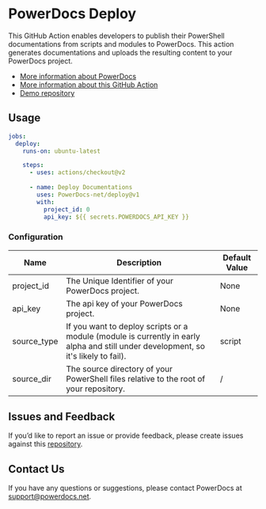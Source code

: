 # PowerDocs Deploy

This GitHub Action enables developers to publish their PowerShell documentations from scripts and modules to PowerDocs. This action generates documentations and uploads the resulting content to your PowerDocs project.

* [More information about PowerDocs](https://powerdocs.net)
* [More information about this GitHub Action](https://powerdocs.net/docs/Getting%20started)
* [Demo repository](https://github.com/PowerDocs-net/deploy_github_demo)


## Usage
```yaml
jobs:
  deploy:
    runs-on: ubuntu-latest

    steps:
      - uses: actions/checkout@v2
      
      - name: Deploy Documentations
        uses: PowerDocs-net/deploy@v1
        with:
          project_id: 0
          api_key: ${{ secrets.POWERDOCS_API_KEY }}
```

### Configuration
| Name | Description | Default Value |
|------|-------------|---------------|
| project_id | The Unique Identifier of your PowerDocs project. | None |
| api_key | The api key of your PowerDocs project. | None |
| source_type | If you want to deploy scripts or a module (module is currently in early alpha and still under development, so it's likely to fail). | script |
| source_dir | The source directory of your PowerShell files relative to the root of your repository. | / |

## Issues and Feedback
If you’d like to report an issue or provide feedback, please create issues against this [repository](https://github.com/PowerDocs-net/deploy/issues).


## Contact Us
If you have any questions or suggestions, please contact PowerDocs at support@powerdocs.net.
